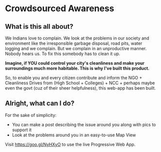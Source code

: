 # Crowdsourced Awareness
## What is this all about?
We Indians love to complain. We look at the problems in our society and environment like the irresponsible garbage disposal, road pits, water logging and we complain. But we complain in an unproductive manner. Nobody hears us. To fix this somebody has to clean it up.

**Imagine, if YOU could control your city's cleanliness and make your surroundings much more habitable. This is why I've built this product.**

So, to enable you and every citizen contribute and inform the NGO + Cleanliness Drives from (High School + Colleges) + NCC + perhaps maybe even the govt (cuz of their sheer helpfulness), this web-app has been built.

## Alright, what can I do?
For the sake of simplicity:
- You can make a post describing the issue around you along with pics to support it
- Look at the problems around you in an easy-to-use Map View

Visit https://goo.gl/NyHXyO to use the live Progressive Web App.